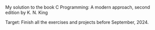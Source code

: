My solution to the book C Programming: A modern approach, second edition by K. N. King

Target: Finish all the exercises and projects before September, 2024.